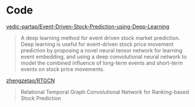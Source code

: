 # Code

[vedic-partap/Event-Driven-Stock-Prediction-using-Deep-Learning](https://github.com/vedic-partap/Event-Driven-Stock-Prediction-using-Deep-Learning)

> A deep learning method for event driven stock market prediction. Deep learning is useful for event-driven stock price movement prediction by proposing a novel neural tensor network for learning event embedding, and using a deep convolutional neural network to model the combined influence of long-term events and short-term events on stock price movements.

[zhengzetao/RTGCN](https://github.com/zhengzetao/RTGCN)

> Relational Temporal Graph Convolutional Network for Ranking-based Stock Prediction